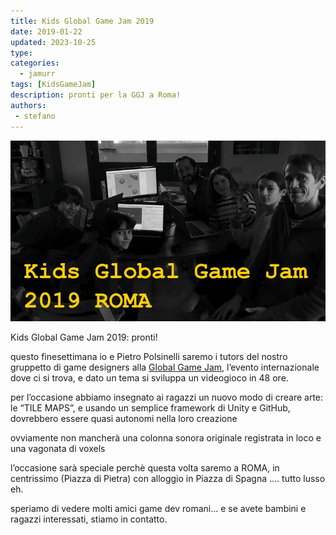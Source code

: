 ```yaml
---
title: Kids Global Game Jam 2019
date: 2019-01-22
updated: 2023-10-25
type: 
categories:
  - jamurr
tags: [KidsGameJam]
description: pronti per la GGJ a Roma!
authors: 
 - stefano
---
```


![](../../../assets/img/jamurr/KidsGlobalGameJam2019_featured.jpg)

Kids Global Game Jam 2019: pronti!

questo finesettimana io e Pietro Polsinelli saremo i tutors del nostro gruppetto di game designers alla [Global Game Jam](https://www.facebook.com/GlobalGameJam/), l’evento internazionale dove ci si trova, e dato un tema si sviluppa un videogioco in 48 ore.

per l’occasione abbiamo insegnato ai ragazzi un nuovo modo di creare arte: le “TILE MAPS”, e usando un semplice framework di Unity e GitHub, dovrebbero essere quasi autonomi nella loro creazione

ovviamente non mancherà una colonna sonora originale registrata in loco e una vagonata di voxels

l’occasione sarà speciale perchè questa volta saremo a ROMA, in centrissimo (Piazza di Pietra) con alloggio in Piazza di Spagna …. tutto lusso eh.

speriamo di vedere molti amici game dev romani… e se avete bambini e ragazzi interessati, stiamo in contatto.
